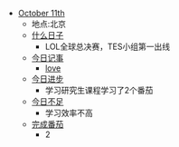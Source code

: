 - [October 11th](<October 11th.md>)
    - 地点:北京
    - [什么日子](<什么日子.md>)
        - LOL全球总决赛，TES小组第一出线
    - [今日记事](<今日记事.md>)
        - [love](<love.md>)
    - [今日进步](<今日进步.md>)
        - 学习研究生课程学习了2个番茄
    - [今日不足](<今日不足.md>)
        - 学习效率不高
    - [完成番茄](<完成番茄.md>)
        - 2
